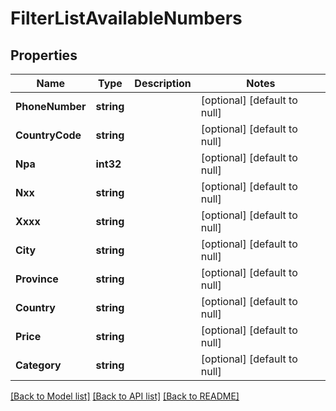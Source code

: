 # FilterListAvailableNumbers

## Properties
Name | Type | Description | Notes
------------ | ------------- | ------------- | -------------
**PhoneNumber** | **string** |  | [optional] [default to null]
**CountryCode** | **string** |  | [optional] [default to null]
**Npa** | **int32** |  | [optional] [default to null]
**Nxx** | **string** |  | [optional] [default to null]
**Xxxx** | **string** |  | [optional] [default to null]
**City** | **string** |  | [optional] [default to null]
**Province** | **string** |  | [optional] [default to null]
**Country** | **string** |  | [optional] [default to null]
**Price** | **string** |  | [optional] [default to null]
**Category** | **string** |  | [optional] [default to null]

[[Back to Model list]](../README.md#documentation-for-models) [[Back to API list]](../README.md#documentation-for-api-endpoints) [[Back to README]](../README.md)


